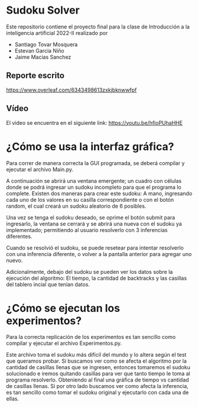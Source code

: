 # Sudoku Solver
Este repositorio contiene el proyecto final para la clase de Introducción a la inteligencia artificial 2022-II realizado por 
- Santiago Tovar Mosquera
- Estevan Garcia Niño
- Jaime Macias Sanchez

## Reporte escrito
https://www.overleaf.com/6343498613zxkjbknwwfpf
## Vídeo
El video se encuentra en el siguiente link: https://youtu.be/hfioPUhaHHE

# ¿Cómo se usa la interfaz gráfica?
Para correr de manera correcta la GUI programada, se deberá compilar y ejecutar el archivo Main.py.


A continuación se abrirá una ventana emergente; un cuadro con células donde se podrá ingresar un sudoku incompleto para que el programa lo complete.
Existen dos maneras para crear este sudoku: A mano, ingresando cada uno de los valores en su casilla correspondiente o con el botón random, el cual creará
un sudoku aleatorio de 6 posibles.


Una vez se tenga el sudoku deseado, se oprime el botón submit para ingresarlo, la ventana se cerrará y se abrirá una nueva con el sudoku ya implementado; permitiendo al usuario resolverlo con 3 inferencias diferentes. 

Cuando se resolvió el sudoku, se puede resetear para intentar resolverlo con una inferencia diferente, o volver a la pantalla anterior para agregar uno nuevo.

Adicionalmente, debajo del sudoku se pueden ver los datos sobre la ejecución del algoritmo: El tiempo, la cantidad de backtracks y las casillas del tablero incial que tenían datos.

# ¿Cómo se ejecutan los experimentos?
Para la correcta replicación de los experimentos es tan sencillo como compilar y ejecutar el archivo Experimentos.py.

Este archivo toma el sudoku más difícil del mundo y lo altera según el test que queramos probar. Si buscamos ver como se afecta el algoritmo por la cantidad de casillas llenas que se ingresen, entonces tomaremos el sudoku solucionado e iremos quitando casillas para ver que tanto tiempo le toma al programa resolverlo. Obteniendo al final una gráfica de tiempo vs cantidad de casillas llenas. Si por otro lado buscamos ver como afecta la inferencia, es tan sencillo como tomar el sudoku original y ejecutarlo con cada una de ellas. 
